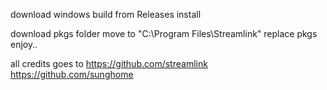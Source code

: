 download windows build from Releases
install

download pkgs folder
move to "C:\Program Files\Streamlink"
replace pkgs
enjoy..

all credits goes to
https://github.com/streamlink
https://github.com/sunghome
